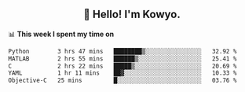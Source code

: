 <h2 align="center">👋 Hello! I'm Kowyo.</h2>

📊 **This week I spent my time on**
<!--START_SECTION:waka-->

```txt
Python        3 hrs 47 mins   ████████▒░░░░░░░░░░░░░░░░   32.92 %
MATLAB        2 hrs 55 mins   ██████▒░░░░░░░░░░░░░░░░░░   25.41 %
C             2 hrs 22 mins   █████▒░░░░░░░░░░░░░░░░░░░   20.69 %
YAML          1 hr 11 mins    ██▓░░░░░░░░░░░░░░░░░░░░░░   10.33 %
Objective-C   25 mins         █░░░░░░░░░░░░░░░░░░░░░░░░   03.76 %
```

<!--END_SECTION:waka-->
